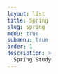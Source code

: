 ```yaml
---
layout: list
title: Spring
slug: spring
menu: true
submenu: true
order: 1
description: >
  Spring Study
---
```

